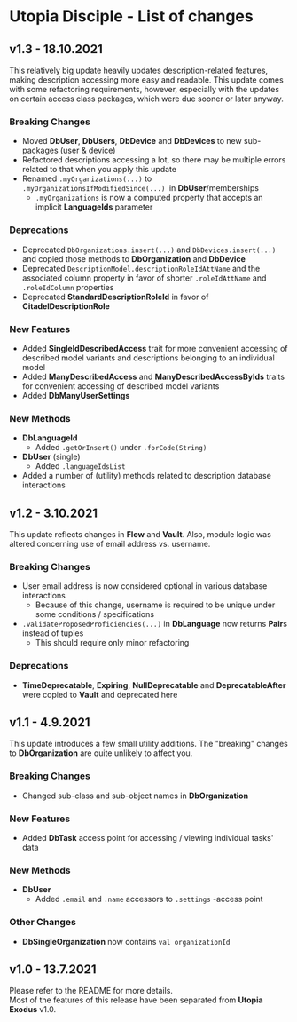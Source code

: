 # Utopia Disciple - List of changes

## v1.3 - 18.10.2021
This relatively big update heavily updates description-related features, making description accessing more easy and 
readable. This update comes with some refactoring requirements, however, especially with the updates on certain 
access class packages, which were due sooner or later anyway.
### Breaking Changes
- Moved **DbUser**, **DbUsers**, **DbDevice** and **DbDevices** to new sub-packages (user & device)
- Refactored descriptions accessing a lot, so there may be multiple errors related to that when you apply this update
- Renamed `.myOrganizations(...)` to `.myOrganizationsIfModifiedSince(...) `in **DbUser**/memberships
  - `.myOrganizations` is now a computed property that accepts an implicit **LanguageIds** parameter
### Deprecations
- Deprecated `DbOrganizations.insert(...)` and `DbDevices.insert(...)` and copied those methods to 
  **DbOrganization** and **DbDevice**
- Deprecated `DescriptionModel.descriptionRoleIdAttName` and the associated column property in favor of shorter 
  `.roleIdAttName` and `.roleIdColumn` properties
- Deprecated **StandardDescriptionRoleId** in favor of **CitadelDescriptionRole**
### New Features
- Added **SingleIdDescribedAccess** trait for more convenient accessing of described model variants and 
  descriptions belonging to an individual model
- Added **ManyDescribedAccess** and **ManyDescribedAccessByIds** traits for convenient accessing of described model 
  variants
- Added **DbManyUserSettings**
### New Methods
- **DbLanguageId**
  - Added `.getOrInsert()` under `.forCode(String)`
- **DbUser** (single)
  - Added `.languageIdsList`
- Added a number of (utility) methods related to description database interactions

## v1.2 - 3.10.2021
This update reflects changes in **Flow** and **Vault**. Also, module logic was altered concerning use of 
email address vs. username.
### Breaking Changes
- User email address is now considered optional in various database interactions
  - Because of this change, username is required to be unique under some conditions / specifications
- `.validateProposedProficiencies(...)` in **DbLanguage** now returns **Pair**s instead of tuples
  - This should require only minor refactoring
### Deprecations
- **TimeDeprecatable**, **Expiring**, **NullDeprecatable** and **DeprecatableAfter** were copied to **Vault** 
  and deprecated here

## v1.1 - 4.9.2021
This update introduces a few small utility additions. The "breaking" changes to **DbOrganization** are 
quite unlikely to affect you.
### Breaking Changes
- Changed sub-class and sub-object names in **DbOrganization**
### New Features
- Added **DbTask** access point for accessing / viewing individual tasks' data
### New Methods
- **DbUser**
  - Added `.email` and `.name` accessors to `.settings` -access point
### Other Changes
- **DbSingleOrganization** now contains `val organizationId`

## v1.0 - 13.7.2021
Please refer to the README for more details.  
Most of the features of this release have been separated from **Utopia Exodus** v1.0.
